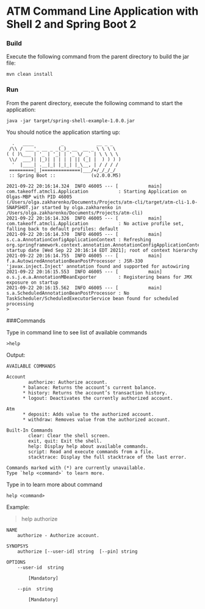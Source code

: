 ATM Command Line Application with Shell 2 and Spring Boot 2
===========================================================

### Build
Execute the following command from the parent directory to build the jar file:
```
mvn clean install
```

### Run
From the parent directory, execute the following command to start the application:
```
java -jar target/spring-shell-example-1.0.0.jar
```
You should notice the application starting up:
```
  .   ____          _            __ _ _
 /\\ / ___'_ __ _ _(_)_ __  __ _ \ \ \ \
( ( )\___ | '_ | '_| | '_ \/ _` | \ \ \ \
 \\/  ___)| |_)| | | | | || (_| |  ) ) ) )
  '  |____| .__|_| |_|_| |_\__, | / / / /
 =========|_|==============|___/=/_/_/_/
 :: Spring Boot ::             (v2.0.0.M5)

2021-09-22 20:16:14.324  INFO 46005 --- [           main] com.takeoff.atmcli.Application           : Starting Application on Olgas-MBP with PID 46005 (/Users/olga.zakharenko/Documents/Projects/atm-cli/target/atm-cli-1.0-SNAPSHOT.jar started by olga.zakharenko in /Users/olga.zakharenko/Documents/Projects/atm-cli)
2021-09-22 20:16:14.326  INFO 46005 --- [           main] com.takeoff.atmcli.Application           : No active profile set, falling back to default profiles: default
2021-09-22 20:16:14.370  INFO 46005 --- [           main] s.c.a.AnnotationConfigApplicationContext : Refreshing org.springframework.context.annotation.AnnotationConfigApplicationContext@35851384: startup date [Wed Sep 22 20:16:14 EDT 2021]; root of context hierarchy
2021-09-22 20:16:14.755  INFO 46005 --- [           main] f.a.AutowiredAnnotationBeanPostProcessor : JSR-330 'javax.inject.Inject' annotation found and supported for autowiring
2021-09-22 20:16:15.553  INFO 46005 --- [           main] o.s.j.e.a.AnnotationMBeanExporter        : Registering beans for JMX exposure on startup
2021-09-22 20:16:15.562  INFO 46005 --- [           main] s.a.ScheduledAnnotationBeanPostProcessor : No TaskScheduler/ScheduledExecutorService bean found for scheduled processing
>
```
###Commands

Type in command line to see list of available commands
```
>help
```
Output:
```
AVAILABLE COMMANDS

Account
        authorize: Authorize account.
      * balance: Returns the account’s current balance.
      * history: Returns the account’s transaction history.
      * logout: Deactivates the currently authorized account.

Atm
      * deposit: Adds value to the authorized account.
      * withdraw: Removes value from the authorized account.

Built-In Commands
        clear: Clear the shell screen.
        exit, quit: Exit the shell.
        help: Display help about available commands.
        script: Read and execute commands from a file.
        stacktrace: Display the full stacktrace of the last error.

Commands marked with (*) are currently unavailable.
Type `help <command>` to learn more.
```

Type in to learn more about command 
```
help <command>
```
Example:

>help authorize


```
NAME
	authorize - Authorize account.

SYNOPSYS
	authorize [--user-id] string  [--pin] string  

OPTIONS
	--user-id  string
		
		[Mandatory]

	--pin  string
		
		[Mandatory]
```
